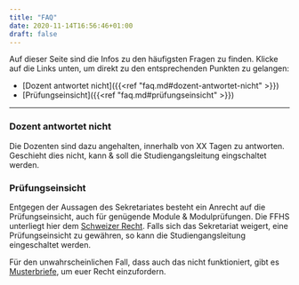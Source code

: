 ```yaml
---
title: "FAQ"
date: 2020-11-14T16:56:46+01:00
draft: false
---
```


Auf dieser Seite sind die Infos zu den häufigsten Fragen zu finden.
Klicke auf die Links unten, um direkt zu den entsprechenden Punkten zu gelangen:

- [Dozent antwortet nicht]({{<ref "faq.md#dozent-antwortet-nicht" >}})
- [Prüfungseinsicht]({{<ref "faq.md#prüfungseinsicht" >}})

---

### Dozent antwortet nicht
Die Dozenten sind dazu angehalten, innerhalb von XX Tagen zu antworten. Geschieht dies nicht, kann & soll die Studiengangsleitung eingschaltet werden.

### Prüfungseinsicht
Entgegen der Aussagen des Sekretariates besteht ein Anrecht auf die Prüfungseinsicht, auch für genügende Module & Modulprüfungen. Die FFHS unterliegt hier dem [Schweizer Recht](https://www.admin.ch/opc/de/classified-compilation/19920153/index.html#a8). Falls sich das Sekretariat weigert, eine Prüfungseinsicht zu gewähren, so kann die Studiengangsleitung eingeschaltet werden.

Für den unwahrscheinlichen Fall, dass auch das nicht funktioniert, gibt es [Musterbriefe](https://www.digitale-gesellschaft.ch/2015/12/06/mustervorlage-fuer-datenauskunftsbegehren-datenschutz/), um euer Recht einzufordern.
